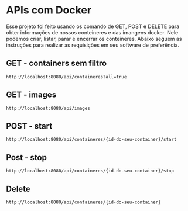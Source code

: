 # APIs com Docker

Esse projeto foi feito usando os comando de GET, POST e DELETE para obter informações de nossos conteineres e das imangens docker. Nele podemos criar, listar, parar e encerrar os conteineres. Abaixo seguem as instruções para realizar as requisições em seu software de preferência.

## GET - containers sem filtro
`http://localhost:8080/api/containeres?all=true`

## GET - images
`http://localhost:8080/api/images`

## POST - start

`http://localhost:8080/api/containeres/{id-do-seu-container}/start`

## Post - stop

`http://localhost:8080/api/containeres/{id-do-seu-container}/stop`

## Delete

`http://localhost:8080/api/containeres/{id-do-seu-container}`

